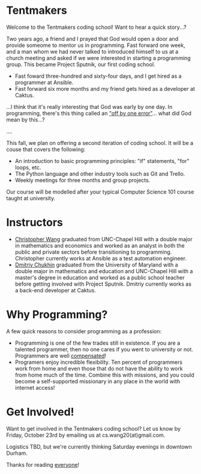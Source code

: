 Tentmakers
==========

Welcome to the Tentmakers coding school! Want to hear a quick story...?

Two years ago, a friend and I prayed that God would open a door and provide someome to mentor us in programming. Fast forward one week, and a man whom we had never talked to introduced himself to us at a church meeting and asked if we were interested in starting a programming group. This became Project Sputnik, our first coding school.

* Fast foward three-hundred and sixty-four days, and I get hired as a programmer at Ansible.
* Fast forward six more months and my friend gets hired as a developer at Caktus.

...I think that it's really interesting that God was early by one day. In programming, there's this thing called an ["off by one error"](https://en.wikipedia.org/wiki/Off-by-one_error)... what did God mean by this...?

....

This fall, we plan on offering a second iteration of coding school. It will be a couse that covers the following:
* An introduction to basic programming principles: "if" statements, "for" loops, etc.
* The Python language and other industry tools such as Git and Trello.
* Weekly meetings for three months and group projects.

Our course will be modelled after your typical Computer Science 101 course taught at university.

Instructors
===========

* [Christopher Wang](https://github.com/simfarm) graduated from UNC-Chapel Hill with a double major in mathematics and economics and worked as an analyst in both the public and private sectors before transitioning to programming. Christopher currently works at Ansible as a test automation engineer.
* [Dmitriy Chukhin](https://github.com/dchukhin) graduated from the University of Maryland with a double major in mathematics and education and UNC-Chapel Hill with a master's degree in education and worked as a public school teacher before getting involved with Project Sputnik. Dmitriy currently works as a back-end developer at Caktus.

Why Programming?
================

A few quick reasons to consider programming as a profession:
* Programming is one of the few trades still in existence. If you are a talented programmer, then no one cares if you went to university or not. Programmers are well [compensated](http://www.payscale.com/research/US/Job=Web_Developer/Salary)!
* Programers enjoy incredible flexibility. Ten percent of programmers work from home and even those that do not have the ability to work from home much of the time. Combine this with missions, and you could become a self-supported missionary in any place in the world with internet access!

Get Involved!
=============

Want to get involved in the Tentmakers coding school? Let us know by Friday, October 23rd by emailing us at cs.wang20(at)gmail.com. 

Logistics TBD, but we're currently thinking Saturday evenings in downtown Durham. 

Thanks for reading [everyone](https://github.com/simfarm/tentmakers/blob/master/files/first_class.png)!
